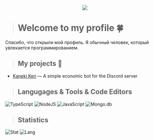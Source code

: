 <p align="center"> <img src="https://readme-typing-svg.herokuapp.com/?lines=Hello+there,+I'm+nertlyfine!&center=true&width=380&height=45"> </p>

> # Welcome to my profile 🍀
> </p>
Спасибо, что открыли мой профиль. Я обычный человек, который увлекается программированием.
> ## My projects 🧩
* [Kaneki Ken](https://discord.gg/4XXnDN4qYU) — A simple economic bot for the Discord server

> ## Langugages & Tools & Code Editors
![TypeScript](https://shields.io/badge/-TypeScript-090909?style=for-the-badge&logo=typescript)
![NodeJS](https://shields.io/badge/-Node.js-090909?style=for-the-badge&logo=node.js)
![JavaScript](https://shields.io/badge/-JavaScript-090909?style=for-the-badge&logo=javascript)
![Mongo.db](https://shields.io/badge/-Mongo.db-090909?style=for-the-badge&logo=mongodb)

> ## Statistics
![Stat](https://github-readme-stats.vercel.app/api?username=nertlyfine&show_icons=true&theme=merko)
![Lang](https://github-readme-stats.vercel.app/api/top-langs/?username=nertlyfine&layout=compact&theme=merko)
